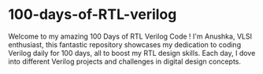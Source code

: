 # 100-days-of-RTL-verilog
Welcome to my amazing 100 Days of RTL Verilog Code !  I'm  Anushka, VLSI enthusiast, this fantastic repository showcases my dedication to coding Verilog daily for 100 days, all to boost my RTL design skills. Each day, I dove into different Verilog projects and challenges in digital design concepts.
